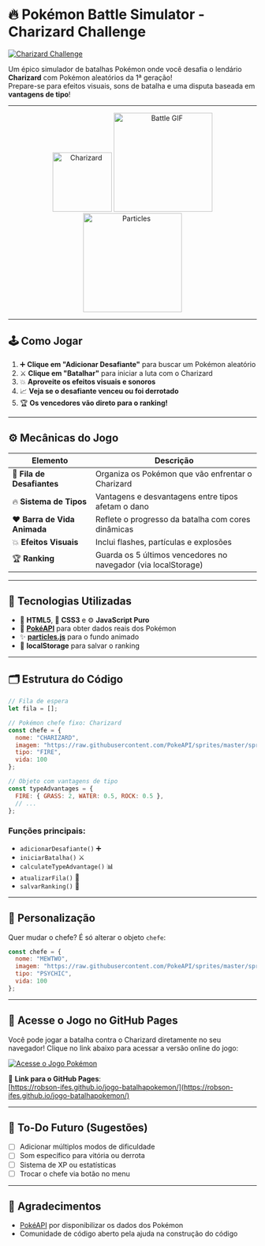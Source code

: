 # 🔥 **Pokémon Battle Simulator - Charizard Challenge**  
[![Charizard Challenge](https://img.shields.io/badge/Challenge-Charizard🔥-orange?style=for-the-badge)](https://pokeapi.co/)

Um épico simulador de batalhas Pokémon onde você desafia o lendário **Charizard** com Pokémon aleatórios da 1ª geração!  
Prepare-se para efeitos visuais, sons de batalha e uma disputa baseada em **vantagens de tipo**!

---

<div align="center">
  <img src="https://raw.githubusercontent.com/PokeAPI/sprites/master/sprites/pokemon/6.png" alt="Charizard" width="120"/>
  <img src="https://user-images.githubusercontent.com/96122701/233764797-4e0cf614-8a35-4ee6-974c-7a2d01f27d64.gif" alt="Battle GIF" width="200"/>
  <img src="https://user-images.githubusercontent.com/96122701/233765022-99c066e5-57b2-4ab7-8f90-cf1cf373e9b1.gif" alt="Particles" width="200"/>
</div>

---

## 🕹️ Como Jogar

1. ➕ **Clique em "Adicionar Desafiante"** para buscar um Pokémon aleatório
2. ⚔️ **Clique em "Batalhar"** para iniciar a luta com o Charizard
3. 💥 **Aproveite os efeitos visuais e sonoros**
4. 📈 **Veja se o desafiante venceu ou foi derrotado**
5. 🏆 **Os vencedores vão direto para o ranking!**

---

## ⚙️ Mecânicas do Jogo

| Elemento | Descrição |
|---------|-----------|
| 🔄 **Fila de Desafiantes** | Organiza os Pokémon que vão enfrentar o Charizard |
| 🔥 **Sistema de Tipos** | Vantagens e desvantagens entre tipos afetam o dano |
| ❤️ **Barra de Vida Animada** | Reflete o progresso da batalha com cores dinâmicas |
| 💥 **Efeitos Visuais** | Inclui flashes, partículas e explosões |
| 🏆 **Ranking** | Guarda os 5 últimos vencedores no navegador (via localStorage) |

---

## 🧰 Tecnologias Utilizadas

- 🧱 **HTML5**, 🎨 **CSS3** e ⚙️ **JavaScript Puro**
- 📡 [**PokéAPI**](https://pokeapi.co/) para obter dados reais dos Pokémon
- ✨ [**particles.js**](https://vincentgarreau.com/particles.js/) para o fundo animado
- 💾 **localStorage** para salvar o ranking

---

## 🗂️ Estrutura do Código

```js
// Fila de espera
let fila = [];

// Pokémon chefe fixo: Charizard
const chefe = {
  nome: "CHARIZARD",
  imagem: "https://raw.githubusercontent.com/PokeAPI/sprites/master/sprites/pokemon/6.png",
  tipo: "FIRE",
  vida: 100
};

// Objeto com vantagens de tipo
const typeAdvantages = {
  FIRE: { GRASS: 2, WATER: 0.5, ROCK: 0.5 },
  // ...
};
```

### Funções principais:

- `adicionarDesafiante()` ➕  
- `iniciarBatalha()` ⚔️  
- `calculateTypeAdvantage()` 📊  
- `atualizarFila()` 🔁  
- `salvarRanking()` 🏅

---

## 🎨 Personalização

Quer mudar o chefe? É só alterar o objeto `chefe`:

```javascript
const chefe = {
  nome: "MEWTWO",
  imagem: "https://raw.githubusercontent.com/PokeAPI/sprites/master/sprites/pokemon/150.png",
  tipo: "PSYCHIC",
  vida: 100
};
```

---

## 🚀 Acesse o Jogo no GitHub Pages

Você pode jogar a batalha contra o Charizard diretamente no seu navegador! Clique no link abaixo para acessar a versão online do jogo:

[![Acesse o Jogo Pokémon](https://img.shields.io/badge/Play%20Now-GitHub%20Pages-brightgreen?style=for-the-badge&logo=github)](https://robson-ifes.github.io/jogo-batalhapokemon/)

🔗 **Link para o GitHub Pages**:  
[https://robson-ifes.github.io/jogo-batalhapokemon/](https://robson-ifes.github.io/jogo-batalhapokemon/)


---

## 🚀 To-Do Futuro (Sugestões)

- [ ] Adicionar múltiplos modos de dificuldade
- [ ] Som específico para vitória ou derrota
- [ ] Sistema de XP ou estatísticas
- [ ] Trocar o chefe via botão no menu

---

## 📣 Agradecimentos

- [PokéAPI](https://pokeapi.co/) por disponibilizar os dados dos Pokémon
- Comunidade de código aberto pela ajuda na construção do código
